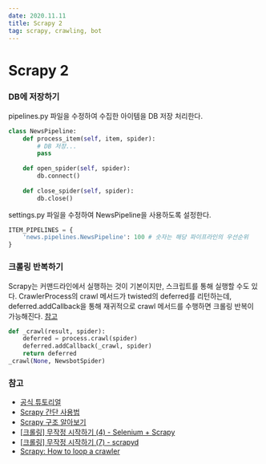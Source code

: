 ```yaml
---
date: 2020.11.11
title: Scrapy 2
tag: scrapy, crawling, bot
---
```


# Scrapy 2

### DB에 저장하기

pipelines.py 파일을 수정하여 수집한 아이템을 DB 저장 처리한다.

```python
class NewsPipeline:
	def process_item(self, item, spider):
		# DB 저장...
		pass
	
	def open_spider(self, spider):
		db.connect()
	
	def close_spider(self, spider):
		db.close()	
```

settings.py 파일을 수정하여 NewsPipeline을 사용하도록 설정한다.

```python
ITEM_PIPELINES = {
	'news.pipelines.NewsPipeline': 100 # 숫자는 해당 파이프라인의 우선순위
}
```

### 크롤링 반복하기

Scrapy는 커맨드라인에서 실행하는 것이 기본이지만, 스크립트를 통해 실행할 수도 있다. CrawlerProcess의 crawl 메서드가 twisted의 deferred를 리턴하는데, deferred.addCallback을 통해 재귀적으로 crawl 메서드를 수행하면 크롤링 반복이 가능해진다. [참고](http://crawl.blog/scrapy-loop.html)

``` python
def _crawl(result, spider):
    deferred = process.crawl(spider)
    deferred.addCallback(_crawl, spider)
    return deferred
_crawl(None, NewsbotSpider)
```

### 참고

- [공식 튜토리얼](https://docs.scrapy.org/en/latest/intro/tutorial.html)
- [Scrapy 간단 사용법](https://python-world.tistory.com/entry/Simple-Scrapy)
- [Scrapy 구조 알아보기](https://python-world.tistory.com/entry/Scrapy-architecture)
- [[크롤링] 무작정 시작하기 (4) - Selenium + Scrapy](https://heodolf.tistory.com/13?category=897877)
- [[크롤링] 무작정 시작하기 (7) - scrapyd](https://heodolf.tistory.com/28?category=897877)
- [Scrapy: How to loop a crawler](http://crawl.blog/scrapy-loop.html)